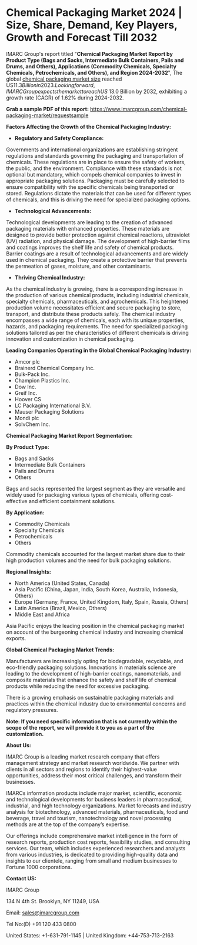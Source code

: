 ﻿# **Chemical Packaging Market 2024 | Size, Share, Demand, Key Players, Growth and Forecast Till 2032**
IMARC Group's report titled "**Chemical Packaging Market Report by Product Type (Bags and Sacks, Intermediate Bulk Containers, Pails and Drums, and Others), Applications (Commodity Chemicals, Specialty Chemicals, Petrochemicals, and Others), and Region 2024-2032**", The global [chemical packaging market size](https://www.imarcgroup.com/chemical-packaging-market) reached US$ 11.3 Billion in 2023. Looking forward, IMARC Group expects the market to reach US$ 13.0 Billion by 2032, exhibiting a growth rate (CAGR) of 1.62% during 2024-2032.

**Grab a sample PDF of this report:** <https://www.imarcgroup.com/chemical-packaging-market/requestsample>

**Factors Affecting the Growth of the Chemical Packaging Industry:**

- **Regulatory and Safety Compliance:**

Governments and international organizations are establishing stringent regulations and standards governing the packaging and transportation of chemicals. These regulations are in place to ensure the safety of workers, the public, and the environment. Compliance with these standards is not optional but mandatory, which compels chemical companies to invest in appropriate packaging solutions. Packaging must be carefully selected to ensure compatibility with the specific chemicals being transported or stored. Regulations dictate the materials that can be used for different types of chemicals, and this is driving the need for specialized packaging options.

- **Technological Advancements:**

Technological developments are leading to the creation of advanced packaging materials with enhanced properties. These materials are designed to provide better protection against chemical reactions, ultraviolet (UV) radiation, and physical damage. The development of high-barrier films and coatings improves the shelf life and safety of chemical products. Barrier coatings are a result of technological advancements and are widely used in chemical packaging. They create a protective barrier that prevents the permeation of gases, moisture, and other contaminants.

- **Thriving Chemical Industry:**

As the chemical industry is growing, there is a corresponding increase in the production of various chemical products, including industrial chemicals, specialty chemicals, pharmaceuticals, and agrochemicals. This heightened production volume necessitates efficient and secure packaging to store, transport, and distribute these products safely. The chemical industry encompasses a wide range of chemicals, each with its unique properties, hazards, and packaging requirements. The need for specialized packaging solutions tailored as per the characteristics of different chemicals is driving innovation and customization in chemical packaging.

**Leading Companies Operating in the Global Chemical Packaging Industry:**

- Amcor plc
- Brainerd Chemical Company Inc.
- Bulk-Pack Inc.
- Champion Plastics Inc.
- Dow Inc.
- Greif Inc.
- Hoover CS
- LC Packaging International B.V.
- Mauser Packaging Solutions
- Mondi plc
- SolvChem Inc.

**Chemical Packaging Market Report Segmentation:**

**By Product Type:**

- Bags and Sacks
- Intermediate Bulk Containers
- Pails and Drums
- Others

Bags and sacks represented the largest segment as they are versatile and widely used for packaging various types of chemicals, offering cost-effective and efficient containment solutions.

**By Application:**

- Commodity Chemicals
- Specialty Chemicals
- Petrochemicals
- Others

Commodity chemicals accounted for the largest market share due to their high production volumes and the need for bulk packaging solutions.

**Regional Insights:**

- North America (United States, Canada)
- Asia Pacific (China, Japan, India, South Korea, Australia, Indonesia, Others)
- Europe (Germany, France, United Kingdom, Italy, Spain, Russia, Others)
- Latin America (Brazil, Mexico, Others)
- Middle East and Africa

Asia Pacific enjoys the leading position in the chemical packaging market on account of the burgeoning chemical industry and increasing chemical exports.

**Global Chemical Packaging Market Trends:**

Manufacturers are increasingly opting for biodegradable, recyclable, and eco-friendly packaging solutions. Innovations in materials science are leading to the development of high-barrier coatings, nanomaterials, and composite materials that enhance the safety and shelf life of chemical products while reducing the need for excessive packaging.

There is a growing emphasis on sustainable packaging materials and practices within the chemical industry due to environmental concerns and regulatory pressures.

**Note: If you need specific information that is not currently within the scope of the report, we will provide it to you as a part of the customization.**

**About Us:**

IMARC Group is a leading market research company that offers management strategy and market research worldwide. We partner with clients in all sectors and regions to identify their highest-value opportunities, address their most critical challenges, and transform their businesses.

IMARCs information products include major market, scientific, economic and technological developments for business leaders in pharmaceutical, industrial, and high technology organizations. Market forecasts and industry analysis for biotechnology, advanced materials, pharmaceuticals, food and beverage, travel and tourism, nanotechnology and novel processing methods are at the top of the company’s expertise.

Our offerings include comprehensive market intelligence in the form of research reports, production cost reports, feasibility studies, and consulting services. Our team, which includes experienced researchers and analysts from various industries, is dedicated to providing high-quality data and insights to our clientele, ranging from small and medium businesses to Fortune 1000 corporations.

**Contact US:**

IMARC Group

134 N 4th St. Brooklyn, NY 11249, USA

Email: sales@imarcgroup.com

Tel No:(D) +91 120 433 0800

United States: +1-631-791-1145 | United Kingdom: +44-753-713-2163
